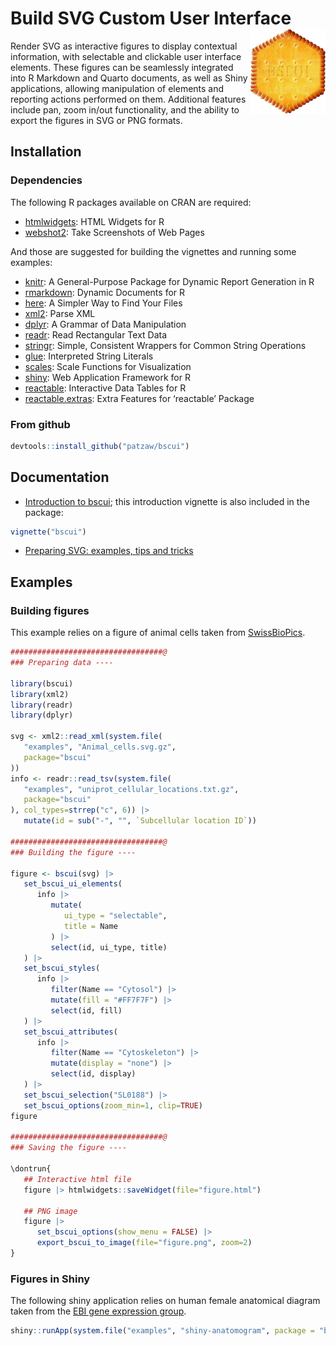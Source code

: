 
# Build SVG Custom User Interface <img src="man/figures/bscui-medium.png" align="right" alt="" width="120" />

<!--
[![CRAN_Status_Badge](http://www.r-pkg.org/badges/version/bscui)](https://cran.r-project.org/package=bsui)
[![](http://cranlogs.r-pkg.org/badges/bsui)](https://cran.r-project.org/package=bsui)
-->

Render SVG as interactive figures to display contextual information,
with selectable and clickable user interface elements. These figures can
be seamlessly integrated into R Markdown and Quarto documents, as well
as Shiny applications, allowing manipulation of elements and reporting
actions performed on them. Additional features include pan, zoom in/out
functionality, and the ability to export the figures in SVG or PNG
formats.

## Installation

<!--
&#10;## From CRAN
&#10;
```r
install.packages("bscui")
```
&#10;-->

### Dependencies

The following R packages available on CRAN are required:

- [htmlwidgets](https://CRAN.R-project.org/package=htmlwidgets): HTML
  Widgets for R
- [webshot2](https://CRAN.R-project.org/package=webshot2): Take
  Screenshots of Web Pages

And those are suggested for building the vignettes and running some
examples:

- [knitr](https://CRAN.R-project.org/package=knitr): A General-Purpose
  Package for Dynamic Report Generation in R
- [rmarkdown](https://CRAN.R-project.org/package=rmarkdown): Dynamic
  Documents for R
- [here](https://CRAN.R-project.org/package=here): A Simpler Way to Find
  Your Files
- [xml2](https://CRAN.R-project.org/package=xml2): Parse XML
- [dplyr](https://CRAN.R-project.org/package=dplyr): A Grammar of Data
  Manipulation
- [readr](https://CRAN.R-project.org/package=readr): Read Rectangular
  Text Data
- [stringr](https://CRAN.R-project.org/package=stringr): Simple,
  Consistent Wrappers for Common String Operations
- [glue](https://CRAN.R-project.org/package=glue): Interpreted String
  Literals
- [scales](https://CRAN.R-project.org/package=scales): Scale Functions
  for Visualization
- [shiny](https://CRAN.R-project.org/package=shiny): Web Application
  Framework for R
- [reactable](https://CRAN.R-project.org/package=reactable): Interactive
  Data Tables for R
- [reactable.extras](https://CRAN.R-project.org/package=reactable.extras):
  Extra Features for ‘reactable’ Package

### From github

``` r
devtools::install_github("patzaw/bscui")
```

## Documentation

- [Introduction to
  bscui](https://patzaw.github.io/bscui/articles/bscui.html); this
  introduction vignette is also included in the package:

``` r
vignette("bscui")
```

- [Preparing SVG: examples, tips and
  tricks](https://patzaw.github.io/bscui/articles/web_only/SVG-examples.html)

## Examples

### Building figures

This example relies on a figure of animal cells taken from
[SwissBioPics](https://www.swissbiopics.org/name/Animal_cell).

``` r
##################################@
### Preparing data ----

library(bscui)
library(xml2)
library(readr)
library(dplyr)

svg <- xml2::read_xml(system.file(
   "examples", "Animal_cells.svg.gz",
   package="bscui"
))
info <- readr::read_tsv(system.file(
   "examples", "uniprot_cellular_locations.txt.gz",
   package="bscui"
), col_types=strrep("c", 6)) |>
   mutate(id = sub("-", "", `Subcellular location ID`))

##################################@
### Building the figure ----

figure <- bscui(svg) |>
   set_bscui_ui_elements(
      info |>
         mutate(
            ui_type = "selectable",
            title = Name
         ) |>
         select(id, ui_type, title)
   ) |>
   set_bscui_styles(
      info |>
         filter(Name == "Cytosol") |>
         mutate(fill = "#FF7F7F") |>
         select(id, fill)
   ) |>
   set_bscui_attributes(
      info |>
         filter(Name == "Cytoskeleton") |>
         mutate(display = "none") |>
         select(id, display)
   ) |>
   set_bscui_selection("SL0188") |>
   set_bscui_options(zoom_min=1, clip=TRUE)
figure

##################################@
### Saving the figure ----

\dontrun{
   ## Interactive html file
   figure |> htmlwidgets::saveWidget(file="figure.html")

   ## PNG image
   figure |>
      set_bscui_options(show_menu = FALSE) |>
      export_bscui_to_image(file="figure.png", zoom=2)
}
```

### Figures in Shiny

The following shiny application relies on human female anatomical
diagram taken from the [EBI gene expression
group](https://github.com/ebi-gene-expression-group/anatomogram).

``` r
shiny::runApp(system.file("examples", "shiny-anatomogram", package = "bscui"))
```
